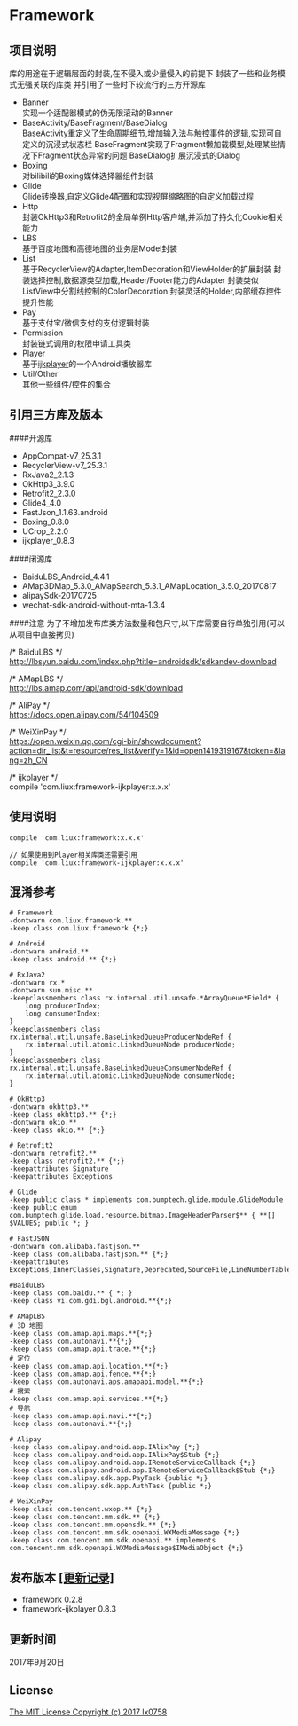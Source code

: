 Framework
===

项目说明
---
库的用途在于逻辑层面的封装,在不侵入或少量侵入的前提下
封装了一些和业务模式无强关联的库类
并引用了一些时下较流行的三方开源库

- Banner<br>
实现一个适配器模式的伪无限滚动的Banner
- BaseActivity/BaseFragment/BaseDialog<br>
BaseActivity重定义了生命周期细节,增加输入法与触控事件的逻辑,实现可自定义的沉浸式状态栏
BaseFragment实现了Fragment懒加载模型,处理某些情况下Fragment状态异常的问题
BaseDialog扩展沉浸式的Dialog
- Boxing<br>
对bilibili的Boxing媒体选择器组件封装
- Glide<br>
Glide转换器,自定义Glide4配置和实现视屏缩略图的自定义加载过程
- Http<br>
封装OkHttp3和Retrofit2的全局单例Http客户端,并添加了持久化Cookie相关能力
- LBS<br>
基于百度地图和高德地图的业务层Model封装
- List<br>
基于RecyclerView的Adapter,ItemDecoration和ViewHolder的扩展封装
封装选择控制,数据源类型加载,Header/Footer能力的Adapter
封装类似ListView中分割线控制的ColorDecoration
封装灵活的Holder,内部缓存控件提升性能
- Pay<br>
基于支付宝/微信支付的支付逻辑封装
- Permission<br>
封装链式调用的权限申请工具类
- Player<br>
基于[ijkplayer](https://github.com/Bilibili/ijkplayer)的一个Android播放器库
- Util/Other<br>
其他一些组件/控件的集合

引用三方库及版本
---

####开源库
- AppCompat-v7_25.3.1
- RecyclerView-v7_25.3.1
- RxJava2_2.1.3
- OkHttp3_3.9.0
- Retrofit2_2.3.0
- Glide4_4.0
- FastJson_1.1.63.android
- Boxing_0.8.0
- UCrop_2.2.0
- ijkplayer_0.8.3

####闭源库
- BaiduLBS_Android_4.4.1
- AMap3DMap_5.3.0_AMapSearch_5.3.1_AMapLocation_3.5.0_20170817
- alipaySdk-20170725
- wechat-sdk-android-without-mta-1.3.4

####注意
为了不增加发布库类方法数量和包尺寸,以下库需要自行单独引用(可以从项目中直接拷贝)

/* BaiduLBS */<br>
http://lbsyun.baidu.com/index.php?title=androidsdk/sdkandev-download

/* AMapLBS */<br>
http://lbs.amap.com/api/android-sdk/download

/* AliPay */<br>
https://docs.open.alipay.com/54/104509

/* WeiXinPay */<br>
https://open.weixin.qq.com/cgi-bin/showdocument?action=dir_list&t=resource/res_list&verify=1&id=open1419319167&token=&lang=zh_CN

/* ijkplayer */<br>
compile 'com.liux:framework-ijkplayer:x.x.x'

使用说明
---
```
compile 'com.liux:framework:x.x.x'

// 如果使用到Player相关库类还需要引用
compile 'com.liux:framework-ijkplayer:x.x.x'
```

混淆参考
---
```
# Framework
-dontwarn com.liux.framework.**
-keep class com.liux.framework {*;}

# Android
-dontwarn android.**
-keep class android.** {*;}

# RxJava2
-dontwarn rx.*
-dontwarn sun.misc.**
-keepclassmembers class rx.internal.util.unsafe.*ArrayQueue*Field* {
    long producerIndex;
    long consumerIndex;
}
-keepclassmembers class rx.internal.util.unsafe.BaseLinkedQueueProducerNodeRef {
    rx.internal.util.atomic.LinkedQueueNode producerNode;
}
-keepclassmembers class rx.internal.util.unsafe.BaseLinkedQueueConsumerNodeRef {
    rx.internal.util.atomic.LinkedQueueNode consumerNode;
}

# OkHttp3
-dontwarn okhttp3.**
-keep class okhttp3.** {*;}
-dontwarn okio.**
-keep class okio.** {*;}

# Retrofit2
-dontwarn retrofit2.**
-keep class retrofit2.** {*;}
-keepattributes Signature
-keepattributes Exceptions

# Glide
-keep public class * implements com.bumptech.glide.module.GlideModule
-keep public enum com.bumptech.glide.load.resource.bitmap.ImageHeaderParser$** { **[] $VALUES; public *; }

# FastJSON
-dontwarn com.alibaba.fastjson.**
-keep class com.alibaba.fastjson.** {*;}
-keepattributes Exceptions,InnerClasses,Signature,Deprecated,SourceFile,LineNumberTable,LocalVariable*Table,*Annotation*,Synthetic,EnclosingMethod

#BaiduLBS
-keep class com.baidu.** { *; }
-keep class vi.com.gdi.bgl.android.**{*;} 

# AMapLBS
# 3D 地图
-keep class com.amap.api.maps.**{*;}
-keep class com.autonavi.**{*;}
-keep class com.amap.api.trace.**{*;}
# 定位
-keep class com.amap.api.location.**{*;}
-keep class com.amap.api.fence.**{*;}
-keep class com.autonavi.aps.amapapi.model.**{*;}
# 搜索
-keep class com.amap.api.services.**{*;}
# 导航
-keep class com.amap.api.navi.**{*;}
-keep class com.autonavi.**{*;}

# Alipay
-keep class com.alipay.android.app.IAlixPay {*;}
-keep class com.alipay.android.app.IAlixPay$Stub {*;}
-keep class com.alipay.android.app.IRemoteServiceCallback {*;}
-keep class com.alipay.android.app.IRemoteServiceCallback$Stub {*;}
-keep class com.alipay.sdk.app.PayTask {public *;}
-keep class com.alipay.sdk.app.AuthTask {public *;}

# WeiXinPay
-keep class com.tencent.wxop.** {*;}
-keep class com.tencent.mm.sdk.** {*;}
-keep class com.tencent.mm.opensdk.** {*;}
-keep class com.tencent.mm.sdk.openapi.WXMediaMessage {*;}
-keep class com.tencent.mm.sdk.openapi.** implements com.tencent.mm.sdk.openapi.WXMediaMessage$IMediaObject {*;}

```

发布版本 [[更新记录]](/UPGRADE.md)
---
- framework 0.2.8
- framework-ijkplayer 0.8.3

更新时间
---
2017年9月20日

License
---
[The MIT License Copyright (c) 2017 lx0758](/LICENSE.txt)
